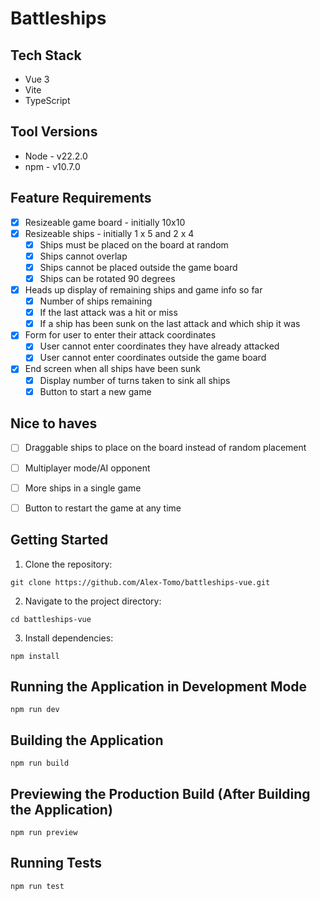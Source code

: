 # Battleships

## Tech Stack
- Vue 3
- Vite
- TypeScript

## Tool Versions
- Node - v22.2.0
- npm - v10.7.0

## Feature Requirements
- [x] Resizeable game board - initially 10x10
- [x] Resizeable ships - initially 1 x 5 and 2 x 4
  - [x] Ships must be placed on the board at random
  - [x] Ships cannot overlap
  - [x] Ships cannot be placed outside the game board
  - [x] Ships can be rotated 90 degrees
- [x] Heads up display of remaining ships and game info so far 
  - [x] Number of ships remaining
  - [x] If the last attack was a hit or miss
  - [x] If a ship has been sunk on the last attack and which ship it was
- [x] Form for user to enter their attack coordinates 
  - [x] User cannot enter coordinates they have already attacked
  - [x] User cannot enter coordinates outside the game board
- [x] End screen when all ships have been sunk
  - [x] Display number of turns taken to sink all ships
  - [x] Button to start a new game

## Nice to haves
- [ ] Draggable ships to place on the board instead of random placement
- [ ] Multiplayer mode/AI opponent
- [ ] More ships in a single game
- [ ] Button to restart the game at any time


## Getting Started
1. Clone the repository:
```
git clone https://github.com/Alex-Tomo/battleships-vue.git
```

2. Navigate to the project directory:
```
cd battleships-vue
```

3. Install dependencies:
```
npm install
```

## Running the Application in Development Mode
```
npm run dev
```

## Building the Application
```
npm run build
```

## Previewing the Production Build (After Building the Application)
```
npm run preview
```

## Running Tests
```
npm run test
```